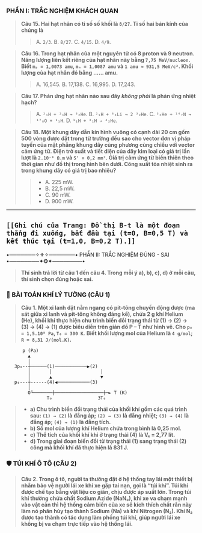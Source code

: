 ### **PHẦN I: TRẮC NGHIỆM KHÁCH QUAN**

> **Câu 15. Hai hạt nhân có tỉ số số khối là `8/27`. Tỉ số hai bán kính của chúng là**
> > A. `2/3`.
> > B. `8/27`.
> > C. `4/15`.
> > D. `4/9`.

> **Câu 16. Trong hạt nhân của một nguyên tử có 8 proton và 9 neutron. Năng lượng liên kết riêng của hạt nhân này bằng `7,75 MeV/nucleon`. Biết `mₚ = 1,0073 amu`, `mₙ = 1,0087 amu` và `1 amu ≈ 931,5 MeV/c²`. Khối lượng của hạt nhân đó bằng ...... amu.**
> > A. 16,545.
> > B. 17,138.
> > C. 16,995.
> > D. 17,243.

> **Câu 17. Phản ứng hạt nhân nào sau đây *không phải* là phản ứng nhiệt hạch?**
> > A. `²₁H + ²₁H → ³₂He`.
> > B. `²₁H + ⁶₃Li → 2 ³₂He`.
> > C. `³₂He + ¹⁴₇N → ¹⁷₈O + ¹₁H`.
> > D. `¹₁H + ³₁H → ⁴₂He`.

> **Câu 18. Một khung dây dẫn kín hình vuông có cạnh dài 20 cm gồm 500 vòng được đặt trong từ trường đều sao cho vector đơn vị pháp tuyến của mặt phẳng khung dây cùng phương cùng chiều với vector cảm ứng từ. Điện trở suất và tiết diện của dây kim loại có giá trị lần lượt là `2.10⁻⁸ Ω.m` và `S' = 0,2 mm²`. Giá trị cảm ứng từ biến thiên theo thời gian như đồ thị trong hình bên dưới. Công suất tỏa nhiệt sinh ra trong khung dây có giá trị bao nhiêu?**
> > *   A. 225 mW.
> > *   B. 22,5 mW.
> > *   C. 90 mW.
> > *   D. 900 mW.

---
`[[Ghi chú của Trang: Đồ thị B-t là một đoạn thẳng đi xuống, bắt đầu tại (t=0, B=0,5 T) và kết thúc tại (t=1,0, B=0,2 T).]]`
---

•───────✧⚜️✧───────•
          PHẦN II: TRẮC NGHIỆM ĐÚNG - SAI
•────────✦❂✦────────•

> **Thí sinh trả lời từ câu 1 đến câu 4. Trong mỗi ý a), b), c), d) ở mỗi câu, thí sinh chọn đúng hoặc sai.**

### **🔬 BÀI TOÁN KHÍ LÝ TƯỞNG (CÂU 1)**

> **Câu 1. Một xi lanh đặt nằm ngang có pit-tông chuyển động được (ma sát giữa xi lanh và pit-tông không đáng kể), chứa 2 g khí Helium (He), khối khí thực hiện chu trình biến đổi trạng thái từ (1) → (2) → (3) → (4) → (1) được biểu diễn trên giản đồ P – T như hình vẽ. Cho `p₀ = 1,5.10⁵ Pa`, `T₀ = 300 K`.**
> **Biết khối lượng mol của Helium là `4 g/mol`; `R = 8,31 J/(mol.K)`.**

```ascii
      p (Pa)
        ▲
        │
   3p₀--┼──────(1)────────────▶(2)
        │       │                  │
        │       ▲                  ▼
   p₀---┼------(4)◀────────────(3)
        │
        O└───────┼──────────────────┼─► T (K)
               T₀                 3T₀
```

> *   **a) Chu trình biến đổi trạng thái của khối khí gồm các quá trình sau: `(1) → (2)` là đẳng áp; `(2) → (3)` là đẳng nhiệt; `(3) → (4)` là đẳng áp; `(4) → (1)` là đẳng tích.**
> *   **b) Số mol của lượng khí Helium chứa trong bình là 0,25 mol.**
> *   **c) Thể tích của khối khí khi ở trạng thái (4) là V₄ = 2,77 lít.**
> *   **d) Trong giai đoạn biến đổi từ trạng thái (1) sang trạng thái (2) công mà khối khí đã thực hiện là 831 J.**

### **🛡️ TÚI KHÍ Ô TÔ (CÂU 2)**

> **Câu 2. Trong ô tô, người ta thường đặt ở hệ thống tay lái một thiết bị nhằm bảo vệ người lái xe khi xe gặp tai nạn, gọi là “túi khí”. Túi khí được chế tạo bằng vật liệu co giãn, chịu được áp suất lớn. Trong túi khí thường chứa chất Sodium Azide (NaN₃), khi xe va chạm mạnh vào vật cản thì hệ thống cảm biến của xe sẽ kích thích chất rắn này làm nó phân hủy tạo thành Sodium (Na) và khí Nitrogen (N₂). Khí N₂ được tạo thành có tác dụng làm phồng túi khí, giúp người lái xe không bị va chạm trực tiếp vào hệ thống lái.**

